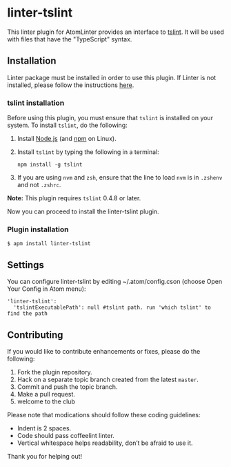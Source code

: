 linter-tslint
=========================

This linter plugin for AtomLinter provides an interface to [tslint](https://github.com/palantir/tslint). It will be used with files that have the "TypeScript" syntax.

## Installation
Linter package must be installed in order to use this plugin. If Linter is not installed, please follow the instructions [here](https://github.com/AtomLinter/Linter).

### tslint installation
Before using this plugin, you must ensure that `tslint` is installed on your system. To install `tslint`, do the following:

1. Install [Node.js](http://nodejs.org) (and [npm](https://github.com/joyent/node/wiki/Installing-Node.js-via-package-manager) on Linux).

1. Install `tslint` by typing the following in a terminal:
   ```
   npm install -g tslint
   ```

1. If you are using `nvm` and `zsh`, ensure that the line to load `nvm` is in `.zshenv` and not `.zshrc`.

**Note:** This plugin requires `tslint` 0.4.8 or later.

Now you can proceed to install the linter-tslint plugin.

### Plugin installation
```
$ apm install linter-tslint
```

## Settings
You can configure linter-tslint by editing ~/.atom/config.cson (choose Open Your Config in Atom menu):
```
'linter-tslint':
  'tslintExecutablePath': null #tslint path. run 'which tslint' to find the path
```

## Contributing
If you would like to contribute enhancements or fixes, please do the following:

1. Fork the plugin repository.
1. Hack on a separate topic branch created from the latest `master`.
1. Commit and push the topic branch.
1. Make a pull request.
1. welcome to the club

Please note that modications should follow these coding guidelines:

- Indent is 2 spaces.
- Code should pass coffeelint linter.
- Vertical whitespace helps readability, don’t be afraid to use it.

Thank you for helping out!
